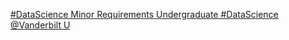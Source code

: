 [#DataScience Minor Requirements   Undergraduate #DataScience   @Vanderbilt U](https://qi.tc/qi/116674)